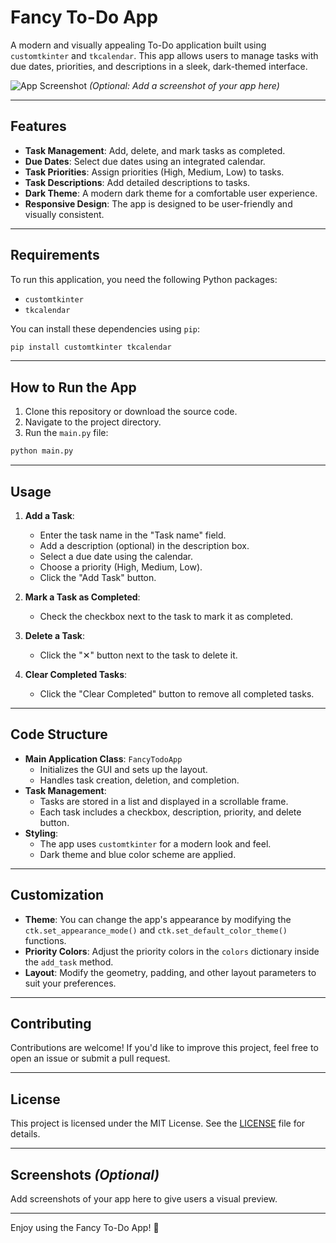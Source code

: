 # Fancy To-Do App

A modern and visually appealing To-Do application built using `customtkinter` and `tkcalendar`. This app allows users to manage tasks with due dates, priorities, and descriptions in a sleek, dark-themed interface.

![App Screenshot](screenshot.png) *(Optional: Add a screenshot of your app here)*

---

## Features

- **Task Management**: Add, delete, and mark tasks as completed.
- **Due Dates**: Select due dates using an integrated calendar.
- **Task Priorities**: Assign priorities (High, Medium, Low) to tasks.
- **Task Descriptions**: Add detailed descriptions to tasks.
- **Dark Theme**: A modern dark theme for a comfortable user experience.
- **Responsive Design**: The app is designed to be user-friendly and visually consistent.

---

## Requirements

To run this application, you need the following Python packages:

- `customtkinter`
- `tkcalendar`

You can install these dependencies using `pip`:

```bash
pip install customtkinter tkcalendar
```

---

## How to Run the App

1. Clone this repository or download the source code.
2. Navigate to the project directory.
3. Run the `main.py` file:

```bash
python main.py
```

---

## Usage

1. **Add a Task**:
   - Enter the task name in the "Task name" field.
   - Add a description (optional) in the description box.
   - Select a due date using the calendar.
   - Choose a priority (High, Medium, Low).
   - Click the "Add Task" button.

2. **Mark a Task as Completed**:
   - Check the checkbox next to the task to mark it as completed.

3. **Delete a Task**:
   - Click the "✕" button next to the task to delete it.

4. **Clear Completed Tasks**:
   - Click the "Clear Completed" button to remove all completed tasks.

---

## Code Structure

- **Main Application Class**: `FancyTodoApp`
  - Initializes the GUI and sets up the layout.
  - Handles task creation, deletion, and completion.
- **Task Management**:
  - Tasks are stored in a list and displayed in a scrollable frame.
  - Each task includes a checkbox, description, priority, and delete button.
- **Styling**:
  - The app uses `customtkinter` for a modern look and feel.
  - Dark theme and blue color scheme are applied.

---

## Customization

- **Theme**: You can change the app's appearance by modifying the `ctk.set_appearance_mode()` and `ctk.set_default_color_theme()` functions.
- **Priority Colors**: Adjust the priority colors in the `colors` dictionary inside the `add_task` method.
- **Layout**: Modify the geometry, padding, and other layout parameters to suit your preferences.

---

## Contributing

Contributions are welcome! If you'd like to improve this project, feel free to open an issue or submit a pull request.

---

## License

This project is licensed under the MIT License. See the [LICENSE](LICENSE) file for details.

---

## Screenshots *(Optional)*

Add screenshots of your app here to give users a visual preview.

---

Enjoy using the Fancy To-Do App! 🚀

